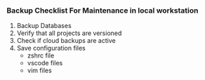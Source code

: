 ### Backup Checklist For Maintenance in local workstation

1. Backup Databases
2. Verify that all projects are versioned
3. Check if cloud backups are active
4. Save configuration files
    - zshrc file
    - vscode files
    - vim files
